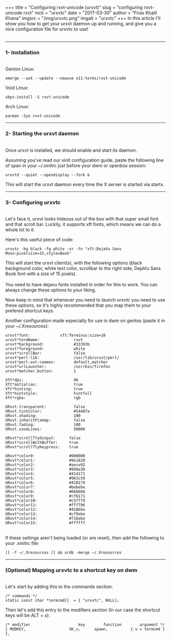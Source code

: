 +++
title = "Configuring rxvt-unicode (urxvt)"
slug = "configuring rxvt-unicode rxvt"
nick = "urxvtc"
date = "2017-03-30"
author = "Firas Khalil Khana"
imgsrc = "/img/urxvtc.png"
imgalt = "urxvtc"
+++
In this article I'll show you how to get your urxvt daemon up and running, and give you a nice configuration file for urxvtc to use!
<br/>
<br/>
<hr/>
<h3 id="Installation">1- Installation</h3>
<br/>
Gentoo Linux:

<pre><code class="language-bash">emerge --ask --update --newuse x11-terms/rxvt-unicode</code></pre>

Void Linux:

<pre><code class="language-bash">xbps-install -S rxvt-unicode</code></pre>

Arch Linux:

<pre><code class="language-bash">pacman -Syu rxvt-unicode</code></pre>
<hr/>
<h3 id="Starting_the_urxvt_daemon">2- Starting the urxvt daemon</h3>
<br/>
Once urxvt is installed, we should enable and start its daemon.

Assuming you've read our xinit configuration guide, paste the following line of span in your ~/.xinitrc just before your dwm or openbox session:
<pre><code class="language-bash">urxvtd --quiet --opendisplay --fork &</code></pre>
This will start the urxvt daemon every time the X server is started via startx.
<hr/>
<h3 id="Configuring_urxvtc">3- Configuring urxvtc</h3>
<br/>
Let's face it, urxvt looks hideous out of the box with that super small font and that scroll bar. Luckily, it supports xft fonts, which means we can do a whole lot to it.

Here's this useful piece of code:
<br/>
<pre><code class="language-bash">urxvtc -bg black -fg white -sr -fn "xft:DejaVu Sans Mono:pixelsize=15,style=Book"</code></pre>
This will start the urxvt client(s), with the following options (black background color, white text color, scrollbar to the right side, DejaVu Sans Book font with a size of 15 pixels).
<br/>
<br/>
You need to have dejavu fonts installed in order for this to work. You can always change these options to your liking.

Now keep in mind that whenever you need to launch urxvtc you need to use these options, so it's highly recommended that you map them to your prefered shortcut keys.

Another configuration made especially for use in dwm on gentoo (paste it in your ~/.Xresources):
<pre class="line-numbers"><code class="language-properties">urxvt*font:             xft:Terminus:size=10
urxvt*termName:               rxvt
urxvt*background:             #33393b
urxvt*foreground:             white
urxvt*scrollBar:              false
urxvt*perl-lib:               /usr/lib/urxvt/perl/
urxvt*perl-ext-common:        default,matcher
urxvt*urlLauncher:            /usr/bin/firefox
urxvt*matcher.button:         1

Xft*dpi:                      96
Xft*antialias:                true
Xft*hinting:                  true
Xft*hintstyle:		          hintfull
Xft*rgba:		              rgb

URxvt.transparent:   	      false
URxvt.tintColor:     	      #54487a
URxvt.shading:       	      100
URxvt.inheritPixmap: 	      false
URxvt.fading: 		          100
URxvt.saveLines: 	          50000

URxvt*scrollTtyOutput: 	    false
URxvt*scrollWithBuffer:     true
URxvt*scrollTtyKeypress:    true

URxvt*color0:      	        #000000
URxvt*color1:       	    #9e1828
URxvt*color2:      	        #aece92
URxvt*color3:      	        #968a38
URxvt*color4:      	        #414171
URxvt*color5:      	        #963c59
URxvt*color6:      	        #418179
URxvt*color7:      	        #bebebe
URxvt*color8:      	        #666666
URxvt*color9:      	        #cf6171
URxvt*color10:     	        #c5f779
URxvt*color11:     	        #fff796
URxvt*color12:     	        #4186be
URxvt*color13:     	        #cf9ebe
URxvt*color14:     	        #71bebe
URxvt*color15:     	        #ffffff
</code></pre>
<br/>
If these settings aren't being loaded (or are reset), then add the following to your .xinitrc file:
<pre><code class="language-properties">[[ -f ~/.Xresources ]] && xrdb -merge ~/.Xresources</code></pre>
<hr/>
<h3 id="Mapping_urxvtc_to_a_shortcut_key_on_dwm">(Optional) Mapping urxvtc to a shortcut key on dwm</h3>
<br/>
Let's start by adding this to the commands section:
<pre class="line-numbers"><code class="language-c">/* commands */
static const char *termcmd[]  = { "urxvtc", NULL};
</code></pre>
Then let's add this entry to the modifiers section (In our case the shortcut keys will be ALT + x):
<pre class="line-numbers"><code class="language-c">/* modifier                     key        function        argument */
{ MODKEY,	                XK_x, 	   spawn,          {.v = termcmd } },</code></pre>
